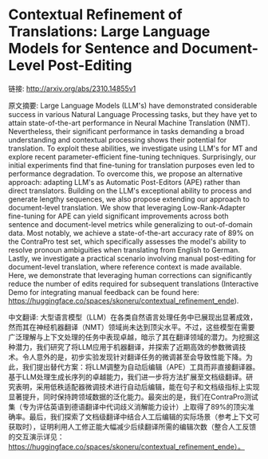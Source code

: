 # Contextual Refinement of Translations: Large Language Models for Sentence and Document-Level Post-Editing

链接: http://arxiv.org/abs/2310.14855v1

原文摘要:
Large Language Models (LLM's) have demonstrated considerable success in
various Natural Language Processing tasks, but they have yet to attain
state-of-the-art performance in Neural Machine Translation (NMT). Nevertheless,
their significant performance in tasks demanding a broad understanding and
contextual processing shows their potential for translation. To exploit these
abilities, we investigate using LLM's for MT and explore recent
parameter-efficient fine-tuning techniques. Surprisingly, our initial
experiments find that fine-tuning for translation purposes even led to
performance degradation. To overcome this, we propose an alternative approach:
adapting LLM's as Automatic Post-Editors (APE) rather than direct translators.
Building on the LLM's exceptional ability to process and generate lengthy
sequences, we also propose extending our approach to document-level
translation. We show that leveraging Low-Rank-Adapter fine-tuning for APE can
yield significant improvements across both sentence and document-level metrics
while generalizing to out-of-domain data. Most notably, we achieve a
state-of-the-art accuracy rate of 89\% on the ContraPro test set, which
specifically assesses the model's ability to resolve pronoun ambiguities when
translating from English to German. Lastly, we investigate a practical scenario
involving manual post-editing for document-level translation, where reference
context is made available. Here, we demonstrate that leveraging human
corrections can significantly reduce the number of edits required for
subsequent translations (Interactive Demo for integrating manual feedback can
be found here:
https://huggingface.co/spaces/skoneru/contextual_refinement_ende).

中文翻译:
大型语言模型（LLM）在各类自然语言处理任务中已展现出显著成效，然而其在神经机器翻译（NMT）领域尚未达到顶尖水平。不过，这些模型在需要广泛理解与上下文处理的任务中表现卓越，暗示了其在翻译领域的潜力。为挖掘这种潜力，我们研究了将LLM应用于机器翻译，并探索了近期高效的参数微调技术。令人意外的是，初步实验发现针对翻译任务的微调甚至会导致性能下降。为此，我们提出替代方案：将LLM调整为自动后编辑（APE）工具而非直接翻译器。基于LLM处理生成长序列的卓越能力，我们进一步将方法扩展至文档级翻译。研究表明，采用低秩适配器微调技术进行自动后编辑，能在句子和文档级指标上实现显著提升，同时保持跨领域数据的泛化能力。最突出的是，我们在ContraPro测试集（专为评估英语到德语翻译中代词歧义消解能力设计）上取得了89%的顶尖准确率。最后，我们探索了文档级翻译中结合人工后编辑的实际场景（参考上下文可获取时），证明利用人工修正能大幅减少后续翻译所需的编辑次数（整合人工反馈的交互演示详见：https://huggingface.co/spaces/skoneru/contextual_refinement_ende）。
